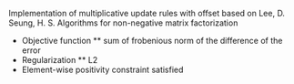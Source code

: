 Implementation of multiplicative update rules with offset based on Lee, D. Seung, H. S. Algorithms for non-negative matrix factorization
* Objective function
    ** sum of frobenious norm of the difference of the error
* Regularization
    ** L2
* Element-wise positivity constraint satisfied